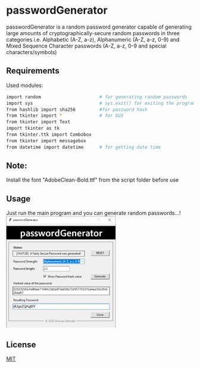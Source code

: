 # passwordGenerator

passwordGenerator is a random password generator capable of generating large amounts of cryptographically-secure random passwords in three categories i.e. Alphabetic (A-Z, a-z), Alphanumeric (A-Z, a-z, 0-9) and Mixed Sequence Character passwords (A-Z, a-z, 0-9 and special characters/symbols)

## Requirements

Used modules:

```bash
import random                      # for generating random passwords
import sys                         # sys.exit() for exiting the program
from hashlib import sha256         #for password hash
from tkinter import *              # for GUI
from tkinter import Text
import tkinter as tk
from tkinter.ttk import Combobox
from tkinter import messagebox
from datetime import datetime      # for getting date time
```
## Note:
Install the font "AdobeClean-Bold.ttf" from the script folder before use

## Usage

Just run the main program and you can generate random passwords...! <br>
<img src="./src/psswdgen.JPG" height="300px">



## License
[MIT](https://choosealicense.com/licenses/mit/)
